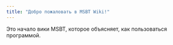 ```yaml
---
title: "Добро пожаловать в MSBT Wiki!"
---
```


Это начало вики MSBT, которое объясняет, как пользоваться программой.

